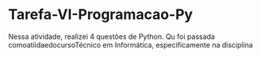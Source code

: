 # Tarefa-VI-Programacao-Py
Nessa atividade, realizei 4 questões de Python. Qu foi passada comoatiidaedocursoTécnico em Informática, especificamente na disciplina 
